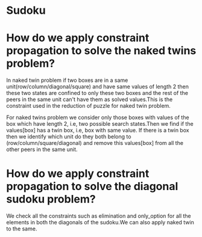 # Sudoku

# How do we apply constraint propagation to solve the naked twins problem?

In naked twin problem if two boxes are in a same unit(row/column/diagonal/square) and have same values of length 2 then these two states are confined to only these two boxes and the rest of the peers in the same unit can't have them as solved values.This is the constraint used in the reduction of puzzle for naked twin problem.

For naked twins problem we consider only those boxes with values of the box which have length 2, i.e, two possible search states.Then we find if the values[box] has a twin box, i.e, box with same value. If there is a twin box then we identify which unit do they both belong to (row/column/square/diagonal) and remove this values[box] from all the other peers in the same unit. 

# How do we apply constraint propagation to solve the diagonal sudoku problem?

We check all the constraints such as elimination and only_option for all the elements in both the diagonals of the sudoku.We can also apply naked twin to the same.
